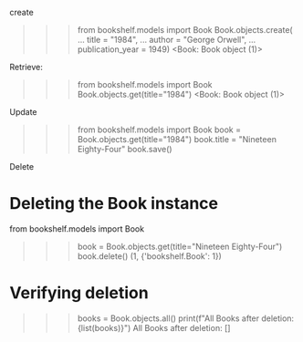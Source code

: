 create
>>> from bookshelf.models import Book
>>> Book.objects.create(
... title = "1984",
... author = "George Orwell",
... publication_year = 1949) 
<Book: Book object (1)>

Retrieve:
>>> from bookshelf.models import Book
>>> Book.objects.get(title="1984")
<Book: Book object (1)>

Update
>>> from bookshelf.models import Book
>>> book = Book.objects.get(title="1984")
>>> book.title = "Nineteen Eighty-Four"
>>> book.save()

Delete
# Deleting the Book instance
from bookshelf.models import Book
>>> book = Book.objects.get(title="Nineteen Eighty-Four")
>>> book.delete()
(1, {'bookshelf.Book': 1})
# Verifying deletion
>>> books = Book.objects.all()
>>> print(f"All Books after deletion: {list(books)}")
All Books after deletion: []